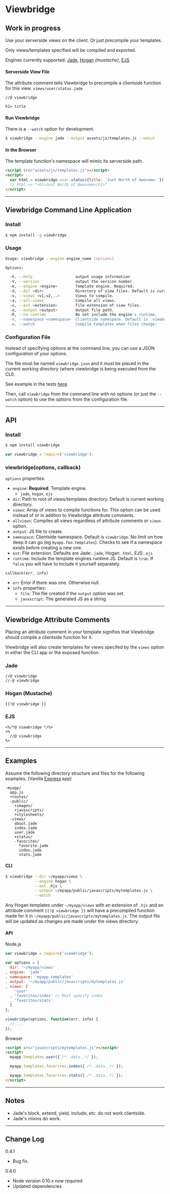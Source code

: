 Viewbridge
==========

Work in progress
-----

Use your serverside views on the client.
Or just precompile your templates.

Only views/templates specified will be compiled and exported.

Engines currently supported:
[Jade](http://jade-lang.com/),
[Hogan](http://twitter.github.com/hogan.js/) *(mustache)*,
[EJS](https://github.com/visionmedia/ejs)

#### Serverside View File
The attribute comment tells Viewbridge to precompile a clientside function for this view.
`views/user/status.jade`

```jade
//@ viewbridge

h1= title
```

#### Run Viewbridge
There is a `--watch` option for development.

```bash
$ viewbridge --engine jade --output assets/js/templates.js --watch
```

#### In the Browser
The template function's namespace will mimic its serverside path.

```html
<script src="assets/js/templates.js"></script>
<script>
  var html = viewbridge.user.status({title: 'Just North of Awesome.'});
  // html => "<h1>Just North of Awesome</h1>"
</script>
```

- - - - - - - - - - - - - - - - - - - - - - - - - - - - - -

Viewbridge Command Line Application
-----------------------------------

### Install

```bash
$ npm install -g viewbridge
```

### Usage

```bash
Usage: viewbridge --engine engine_name [options]

Options:

  -h, --help                   output usage information
  -V, --version                output the version number
  -e, --engine <engine>        Template engine. Required.
  -d, --dir <dir>              Directory of view files. Default is current directory.
  -v, --views <v1,v2,..>       Views to compile.
  -a, --all-views              Compile all views.
  -x, --ext <extension>        File extension of view files.
  -o, --output <output>        Output file path.
  -R, --no-runtime             Do not include the engine's runtime.
  -n, --namespace <namespace>  Clientside namespace. Default is `viewbridge`
  -w, --watch                  Compile templates when files change.
```

### Configuration File
Instead of specifying options at the command line, you can use a
JSON configuration of your options.

The file must be named `viewbridge.json` and it must be placed in the
current working directory (where viewbridge is being executed from the CLI).

See example in the tests
[here](https://github.com/corymartin/viewbridge/blob/master/test/viewbridge.json).

Then, call `viewbridge` from the command line with no options (or just the
`--watch` option) to use the options from the configuration file.

- - - - - - - - - - - - - - - - - - - - - - - - - - - - - -

API
--------

### Install

```bash
$ npm install viewbridge
```
```javascript
var viewbridge = require('viewbridge');
```

### viewbridge(options, callback)

`options` properties:

- `engine`:    __Required__. Template engine.
    - `jade`, `hogan`, `ejs`
- `dir`:       Path to root of views/templates directory. Default is current
               working directory.
- `views`:     Array of views to compile functions for.
               This option can be used instead of or in addtion to Viewbridge attribute comments.
- `allviews`:  Compiles all views regardless of attribute comments or `views` option.
- `output`:    JS file to create.
- `namespace`: Clientside namespace. Default is `viewbridge`. No limit on how deep it
               can go (eg `myapp.foo.templates`). Checks to see if a namespace exists
               before creating a new one.
- `ext`:       File extension. Defaults are Jade:`.jade`, Hogan:`.html`, EJS:`.ejs`
- `runtime`:   Include the template engines runtime JS. Default is `true`.
               If `false` you will have to include it yourself separately.


`callback(err, info)`

- `err`  Error if there was one. Otherwise null.
- `info` properties:
    - `file`:       The file created if the `output` option was set.
    - `javascript`: The generated JS as a string.

- - - - - - - - - - - - - - - - - - - - - - - - - - - - - -

Viewbridge Attribute Comments
-----------------------------
Placing an attribute comment in your template signifies that Viewbridge
should compile a clientside function for it.

Viewbridge will also create templates for views specifed by the `views` option
in either the CLI app or the exposed function.

### Jade
```
//@ viewbridge
//-@ viewbridge
```

### Hogan (Mustache)
```
{{!@ viewbridge }}
```

### EJS
```
<%/*@ viewbridge */%>
<%
  //@ viewbridge
%>
```

- - - - - - - - - - - - - - - - - - - - - - - - - - - - - -

Examples
--------
Assume the following directory structure and files for the following examples.
(Vanilla [Express](http://expressjs.com/) app)

```text
-myapp/
  app.js
  +routes/
  -public/
    +images/
    +javascripts/
    +stylesheets/
  -views/
    about.jade
    index.jade
    user.jade
    +status/
    -favorites/
      favorite.jade
      index.jade
      stats.jade
```

#### CLI

```bash
$ viewbridge --dir ~/myapp/views \
             --engine hogan \
             --ext .hjs \
             --output ~/myapp/public/javascripts/mytemplates.js \
             --watch
```

Any Hogan templates under `~/myapp/views` with an extension of `.hjs` and an
attribute comment `{{!@ viewbridge }}` will have a precompiled function made
for it in `~/myapp/public/javascripts/mytemplates.js`.
The output file will be updated as changes are made under the views directory.


#### API

Node.js

```js
var viewbridge = require('viewbridge');

var options = {
  dir: '~/myapp/views'
, engine: 'jade'
, namespace: 'myapp.templates'
, output: '~/myapp/public/javascripts/mytemplates.js'
, views: [
    'user'
  , 'favorites/index' // Must specify index
  , 'favorites/stats'
  ]
};

viewbridge(options, function(err, info) {
  // ...
});
```

Browser

```html
<script src="javascripts/mytemplates.js"></script>
<script>
  myapp.templates.user({ /*..data..*/ });

  myapp.templates.favorites.index({ /*..data..*/ });

  myapp.templates.favorites.stats({ /*..data..*/ });
</script>
```

- - - - - - - - - - - - - - - - - - - - - - - - - - - - - -

Notes
-----

- Jade's block, extend, yield, include, etc. do not work clientside.
- Jade's mixins do work.

- - - - - - - - - - - - - - - - - - - - - - - - - - - - - -

Change Log
----------

0.4.1

- Bug fix.

0.4.0

- Node version 0.10.x now required
- Updated dependencies

